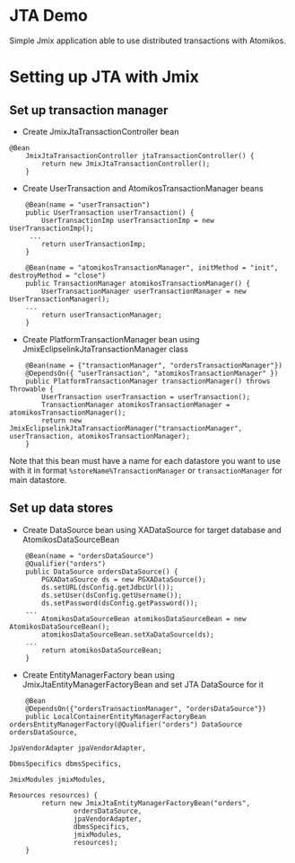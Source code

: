 # JTA Demo

Simple Jmix application able to use distributed transactions with Atomikos.


# Setting up JTA with Jmix

## Set up transaction manager

- Create JmixJtaTransactionController bean
```
@Bean
    JmixJtaTransactionController jtaTransactionController() {
        return new JmixJtaTransactionController();
    }
```
- Create UserTransaction and AtomikosTransactionManager beans
```
    @Bean(name = "userTransaction")
    public UserTransaction userTransaction() {
        UserTransactionImp userTransactionImp = new UserTransactionImp();
     ...
        return userTransactionImp;
    }

    @Bean(name = "atomikosTransactionManager", initMethod = "init", destroyMethod = "close")
    public TransactionManager atomikosTransactionManager() {
        UserTransactionManager userTransactionManager = new UserTransactionManager();
    ...
        return userTransactionManager;
    }
```
- Create PlatformTransactionManager bean using JmixEclipselinkJtaTransactionManager class
```
    @Bean(name = {"transactionManager", "ordersTransactionManager"})
    @DependsOn({ "userTransaction", "atomikosTransactionManager" })
    public PlatformTransactionManager transactionManager() throws Throwable {
        UserTransaction userTransaction = userTransaction();
        TransactionManager atomikosTransactionManager = atomikosTransactionManager();
        return new JmixEclipselinkJtaTransactionManager("transactionManager", userTransaction, atomikosTransactionManager);
    }
```
Note that this bean must have a name for each datastore you want to use with it in format `%storeName%TransactionManager` or `transactionManager` for main datastore.
## Set up data stores

- Create DataSource bean using XADataSource for target database and AtomikosDataSourceBean
```
    @Bean(name = "ordersDataSource")
    @Qualifier("orders")
    public DataSource ordersDataSource() {
        PGXADataSource ds = new PGXADataSource();
        ds.setURL(dsConfig.getJdbcUrl());
        ds.setUser(dsConfig.getUsername());
        ds.setPassword(dsConfig.getPassword());
    ...
        AtomikosDataSourceBean atomikosDataSourceBean = new AtomikosDataSourceBean();
        atomikosDataSourceBean.setXaDataSource(ds);
    ...
        return atomikosDataSourceBean;
    }
```

- Create EntityManagerFactory bean using JmixJtaEntityManagerFactoryBean and set JTA DataSource for it
```
    @Bean
    @DependsOn({"ordersTransactionManager", "ordersDataSource"})
    public LocalContainerEntityManagerFactoryBean ordersEntityManagerFactory(@Qualifier("orders") DataSource ordersDataSource,
                                                                             JpaVendorAdapter jpaVendorAdapter,
                                                                             DbmsSpecifics dbmsSpecifics,
                                                                             JmixModules jmixModules,
                                                                             Resources resources) {
        return new JmixJtaEntityManagerFactoryBean("orders",
                ordersDataSource,
                jpaVendorAdapter,
                dbmsSpecifics,
                jmixModules,
                resources);
    }
```